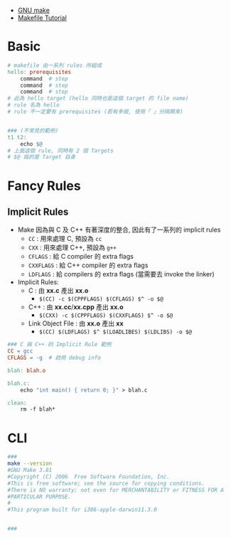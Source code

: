 - [GNU make](https://www.gnu.org/software/make/manual/html_node/index.html)
- [Makefile Tutorial](https://makefiletutorial.com/)


# Basic

```makefile
# makefile 由一系列 rules 所組成
hello: prerequisites
	command  # step
	command  # step
	command  # step
# 此為 hello target (hello 同時也是這個 target 的 file name)
# rule 名為 hello
# rule 不一定要有 prerequisites (若有多個, 使用「 」分隔開來)


### (不常見的範例)
t1 t2:
    echo $@
# 上面這個 rule, 同時有 2 個 Targets
# $@ 指的是 Target 自身
```


# Fancy Rules

## Implicit Rules

- Make 因為與 C 及 C++ 有著深度的整合, 因此有了一系列的 implicit rules
	- `CC`       : 用來處理 C, 預設為 `cc`
	- `CXX`      : 用來處理 C++, 預設為 `g++`
	- `CFLAGS`   : 給 C compiler 的 extra flags
	- `CXXFLAGS` : 給 C++ compiler 的 extra flags
	- `LDFLAGS`  : 給 compilers 的 extra flags (當需要去 invoke the linker)
- Implicit Rules:
	- C : 由 **xx.c**            產出 **xx.o**
		- `$(CC) -c $(CPPFLAGS) $(CFLAGS) $^ -o $@`
	- C++ : 由 **xx.cc**/**xx.cpp** 產出 **xx.o**
		- `$(CXX) -c $(CPPFLAGS) $(CXXFLAGS) $^ -o $@`
	- Link Object File : 由 **xx.o** 產出 **xx**
		- `$(CC) $(LDFLAGS) $^ $(LOADLIBES) $(LDLIBS) -o $@`

```makefile
### C 與 C++ 的 Implicit Rule 範例
CC = gcc
CFLAGS = -g  # 啟用 debug info

blah: blah.o

blah.c:
	echo "int main() { return 0; }" > blah.c

clean:
	rm -f blah*
```



# CLI

```bash
### 
make --version
#GNU Make 3.81
#Copyright (C) 2006  Free Software Foundation, Inc.
#This is free software; see the source for copying conditions.
#There is NO warranty; not even for MERCHANTABILITY or FITNESS FOR A
#PARTICULAR PURPOSE.
#
#This program built for i386-apple-darwin11.3.0


### 
```
